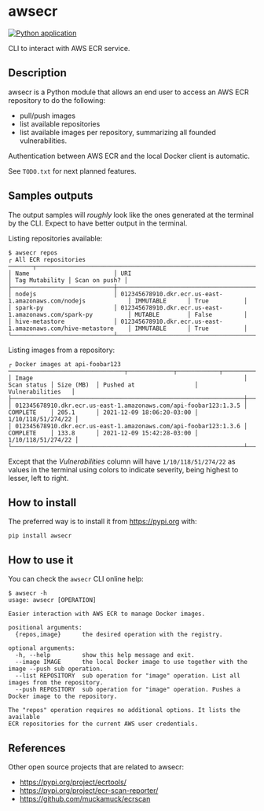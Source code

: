 # awsecr

[![Python application](https://github.com/glasswalk3r/awsecr/actions/workflows/python-app.yml/badge.svg)](https://github.com/glasswalk3r/awsecr/actions/workflows/python-app.yml)

CLI to interact with AWS ECR service.

## Description

awsecr is a Python module that allows an end user to access an AWS ECR
repository to do the following:

- pull/push images
- list available repositories
- list available images per repository, summarizing all founded vulnerabilities.

Authentication between AWS ECR and the local Docker client is automatic.

See `TODO.txt` for next planned features.

## Samples outputs

The output samples will *roughly* look like the ones generated at the terminal
by the CLI. Expect to have better output in the terminal.

Listing repositories available:

```
$ awsecr repos
┌ All ECR repositories ───────┬────────────────────────────────────────────────────────────────┬────────────────┬───────────────┐
│ Name                        │ URI                                                            │ Tag Mutability │ Scan on push? │
├─────────────────────────────┼────────────────────────────────────────────────────────────────┼────────────────┼───────────────┤
│ nodejs                      │ 012345678910.dkr.ecr.us-east-1.amazonaws.com/nodejs            │ IMMUTABLE      │ True          │
│ spark-py                    │ 012345678910.dkr.ecr.us-east-1.amazonaws.com/spark-py          │ MUTABLE        │ False         │
│ hive-metastore              │ 012345678910.dkr.ecr.us-east-1.amazonaws.com/hive-metastore    │ IMMUTABLE      │ True          │
└─────────────────────────────┴────────────────────────────────────────────────────────────────┴────────────────┴───────────────┘
```

Listing images from a repository:

```
┌ Docker images at api-foobar123  ─────────────────────────────────┬─────────────┬────────────┬───────────────────────────┬────────────────────┐
│ Image                                                            │ Scan status │ Size (MB)  │ Pushed at                 │  Vulnerabilities   │
├──────────────────────────────────────────────────────────────────┼─────────────┼────────────┼───────────────────────────┼────────────────────┤
│ 012345678910.dkr.ecr.us-east-1.amazonaws.com/api-foobar123:1.3.5 │ COMPLETE    │ 205.1      │ 2021-12-09 18:06:20-03:00 │ 1/10/118/51/274/22 │
│ 012345678910.dkr.ecr.us-east-1.amazonaws.com/api-foobar123:1.3.6 │ COMPLETE    │ 133.8      │ 2021-12-09 15:42:28-03:00 │ 1/10/118/51/274/22 │
└──────────────────────────────────────────────────────────────────┴─────────────┴────────────┴───────────────────────────┴────────────────────┘
```

Except that the *Vulnerabilities* column will have `1/10/118/51/274/22` as
values in the terminal using colors to indicate severity, being highest to
lesser, left to right.

## How to install

The preferred way is to install it from https://pypi.org with:

```
pip install awsecr
```

## How to use it

You can check the `awsecr` CLI online help:

```
$ awsecr -h
usage: awsecr [OPERATION]

Easier interaction with AWS ECR to manage Docker images.

positional arguments:
  {repos,image}      the desired operation with the registry.

optional arguments:
  -h, --help         show this help message and exit.
  --image IMAGE      the local Docker image to use together with the image --push sub operation.
  --list REPOSITORY  sub operation for "image" operation. List all images from the repository.
  --push REPOSITORY  sub operation for "image" operation. Pushes a Docker image to the repository.

The "repos" operation requires no additional options. It lists the available
ECR repositories for the current AWS user credentials.
```

## References

Other open source projects that are related to awsecr:

- https://pypi.org/project/ecrtools/
- https://pypi.org/project/ecr-scan-reporter/
- https://github.com/muckamuck/ecrscan
